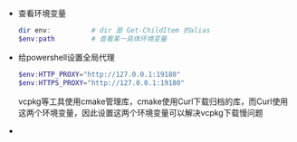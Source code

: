 - 查看环境变量

  ```powershell
  dir env:	 		# dir 是 Get-ChildItem 的alias
  $env:path			# 查看某一具体环境变量
  ```

  

- 给powershell设置全局代理

  ```powershell
  $env:HTTP_PROXY="http://127.0.0.1:19180"
  $env:HTTPS_PROXY="http://127.0.0.1:19180"
  ```

  vcpkg等工具使用cmake管理库，cmake使用Curl下载归档的库，而Curl使用这两个环境变量，因此设置这两个环境变量可以解决vcpkg下载慢问题

- 